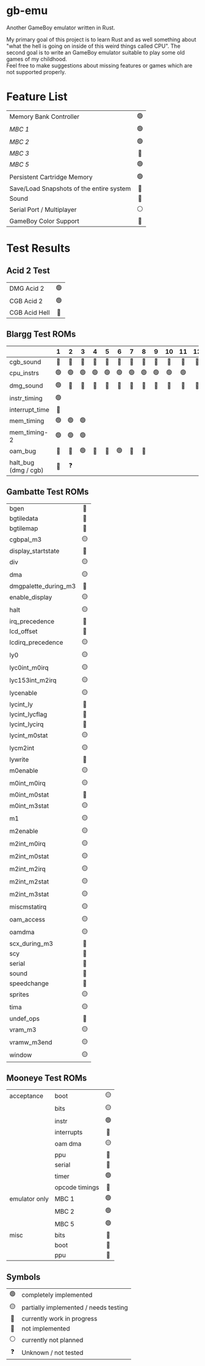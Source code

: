 # gb-emu

Another GameBoy emulator written in Rust.

My primary goal of this project is to learn Rust and as well something about "what the hell is going on inside of this weird things called CPU".
The second goal is to write an GameBoy emulator suitable to play some old games of my childhood.  
Feel free to make suggestions about missing features or games which are not supported properly.

# Feature List

|                                          |     |
|:-----------------------------------------|:---:|
| Memory Bank Controller                   | 🟢  |
| *MBC 1*                                  | 🟢  |
| *MBC 2*                                  | 🟢  |
| *MBC 3*                                  | 🔴  |
| *MBC 5*                                  | 🟢  |
| Persistent Cartridge Memory              | 🟢  |
| Save/Load Snapshots of the entire system | 🔴  |
| Sound                                    | 🔴  |
| Serial Port / Multiplayer                |  ⚪  |
| GameBoy Color Support                    | 🔵  |


# Test Results

## Acid 2 Test

|               |     |
|---------------|:---:|
| DMG Acid 2    | 🟢  |
| CGB Acid 2    | 🟢  |
| CGB Acid Hell | 🔴  |

## Blargg Test ROMs

|                      |  1  |  2  |  3  |  4  |  5  |  6  |  7  |  8  |  9  | 10  | 11  | 12  |
|----------------------|:---:|:---:|:---:|:---:|:---:|:---:|:---:|:---:|:---:|:---:|:---:|:---:|
| cgb_sound            | 🔴  | 🔴  | 🔴  | 🔴  | 🔴  | 🔴  | 🔴  | 🔴  | 🔴  | 🔴  | 🔴  | 🔴  |
| cpu_instrs           | 🟢  | 🟢  | 🟢  | 🟢  | 🟢  | 🟢  | 🟢  | 🟢  | 🟢  | 🟢  | 🟢  |     |
| dmg_sound            | 🟢  | 🔴  | 🔴  | 🔴  | 🔴  | 🔴  | 🔴  | 🔴  | 🔴  | 🔴  | 🔴  | 🔴  |
| instr_timing         | 🟢  |     |     |     |     |     |     |     |     |     |     |     |
| interrupt_time       | 🔴  |     |     |     |     |     |     |     |     |     |     |     |
| mem_timing           | 🟢  | 🟢  | 🟢  |     |     |     |     |     |     |     |     |     |
| mem_timing-2         | 🟢  | 🟢  | 🟢  |     |     |     |     |     |     |     |     |     |
| oam_bug              | 🔴  | 🔴  | 🟢  | 🔴  | 🔴  | 🟢  | 🔴  | 🔴  |     |     |     |     |
| halt_bug (dmg / cgb) | 🔴  |  ❓  |     |     |     |     |     |     |     |     |     |     |

## Gambatte Test ROMs

|                      |     |
|----------------------|:---:|
| bgen                 | 🔴  |
| bgtiledata           | 🔴  |
| bgtilemap            | 🔴  |
| cgbpal_m3            | 🟡  |
| display_startstate   | 🔴  |
| div                  | 🟡  |
| dma                  | 🟡  |
| dmgpalette_during_m3 | 🔴  |
| enable_display       | 🟡  |
| halt                 | 🟡  |
| irq_precedence       | 🔴  |
| lcd_offset           | 🔴  |
| lcdirq_precedence    | 🟡  |
| ly0                  | 🟡  |
| lyc0int_m0irq        | 🟡  |
| lyc153int_m2irq      | 🟡  |
| lycenable            | 🟡  |
| lycint_ly            | 🔴  |
| lycint_lycflag       | 🔴  |
| lycint_lycirq        | 🔴  |
| lycint_m0stat        | 🟡  |
| lycm2int             | 🟡  |
| lywrite              | 🔴  |
| m0enable             | 🟡  |
| m0int_m0irq          | 🟡  |
| m0int_m0stat         | 🔴  |
| m0int_m3stat         | 🟡  |
| m1                   | 🟡  |
| m2enable             | 🟡  |
| m2int_m0irq          | 🟡  |
| m2int_m0stat         | 🟡  |
| m2int_m2irq          | 🟡  |
| m2int_m2stat         | 🟡  |
| m2int_m3stat         | 🟡  |
| miscmstatirq         | 🟡  |
| oam_access           | 🟡  |
| oamdma               | 🟡  |
| scx_during_m3        | 🔴  |
| scy                  | 🔴  |
| serial               | 🔴  |
| sound                | 🔴  |
| speedchange          | 🔴  |
| sprites              | 🟡  |
| tima                 | 🟡  |
| undef_ops            | 🔴  |
| vram_m3              | 🟡  |
| vramw_m3end          | 🟡  |
| window               | 🟡  |

## Mooneye Test ROMs

|               |                |     |
|---------------|----------------|:---:|
| acceptance    | boot           | 🟡  |
|               | bits           | 🟡  |
|               | instr          | 🟢  |
|               | interrupts     | 🔴  |
|               | oam dma        | 🟡  |
|               | ppu            | 🔴  |
|               | serial         | 🔴  |
|               | timer          | 🟢  |
|               | opcode timings | 🔴  |
| emulator only | MBC 1          | 🟢  |
|               | MBC 2          | 🟢  |
|               | MBC 5          | 🟢  |
| misc          | bits           | 🔴  |
|               | boot           | 🔴  |
|               | ppu            | 🔴  |


## Symbols

|     |                                       |
|:---:|:--------------------------------------|
| 🟢  | completely implemented                |
| 🟡  | partially implemented / needs testing |
| 🔵  | currently work in progress            |
| 🔴  | not implemented                       |
|  ⚪  | currently not planned                 |
|  ❓  | Unknown / not tested                  |
